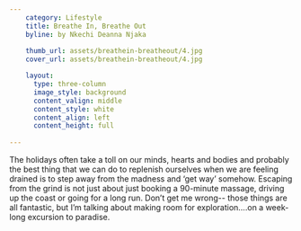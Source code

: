 ```yaml
---
    category: Lifestyle
    title: Breathe In, Breathe Out  
    byline: by Nkechi Deanna Njaka
    
    thumb_url: assets/breathein-breatheout/4.jpg
    cover_url: assets/breathein-breatheout/4.jpg

    layout:
      type: three-column
      image_style: background 
      content_valign: middle
      content_style: white 
      content_align: left 
      content_height: full
        
---
```


The holidays often take a toll on our minds, hearts and bodies and probably the best thing that we can do to replenish ourselves when we are feeling drained is to step away from the madness and ‘get way’ somehow.  Escaping from the grind is not just about just booking a 90-minute massage, driving up the coast or going for a long run. Don’t get me wrong-- those things are all fantastic, but I’m talking about making room for exploration….on a week-long excursion to paradise.